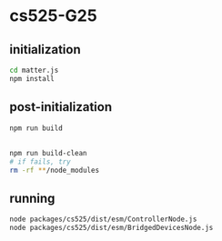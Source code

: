 # cs525-G25

## initialization

```sh
cd matter.js
npm install
```

## post-initialization

```sh
npm run build
```


##

```sh
npm run build-clean
# if fails, try
rm -rf **/node_modules
```
## running

```sh
node packages/cs525/dist/esm/ControllerNode.js
node packages/cs525/dist/esm/BridgedDevicesNode.js
```

